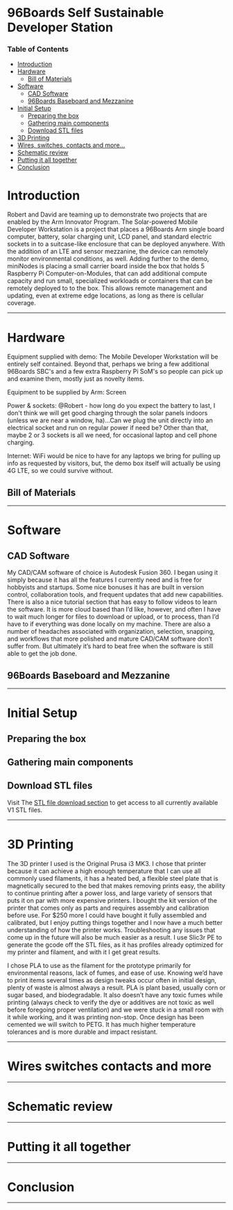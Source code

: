 # 96Boards Self Sustainable Developer Station

### Table of Contents

- [Introduction](#introduction)
- [Hardware](#hardware)
   - [Bill of Materials](#bill-of-materials)
- [Software](#software)
   - [CAD Software](#cad-software)
   - [96Boards Baseboard and Mezzanine](#96boards-baseboard-and-mezzanine)
- [Initial Setup](#initial-setup)
   - [Preparing the box](#preparing-the-box)
   - [Gathering main components](#gathering-main-components)
   - [Download STL files](#download-stl-files)
- [3D Printing](#3d-printing)
- [Wires, switches, contacts and more...](#wires-switches-contacts-and-more)
- [Schematic review](#schematic-review)
- [Putting it all together](#putting-it-all-together)
- [Conclusion](#conclusion)

# Introduction

Robert and David are teaming up to demonstrate two projects that are enabled by the Arm Innovator Program.  The Solar-powered Mobile Developer Workstation is a project that places a 96Boards Arm single board computer, battery, solar charging unit, LCD panel, and standard electric sockets in to a suitcase-like enclosure that can be deployed anywhere.  With the addition of an LTE and sensor mezzanine, the device can remotely monitor environmental conditions, as well.  Adding further to the demo, miniNodes is placing a small carrier board inside the box that holds 5 Raspberry Pi Computer-on-Modules, that can add additional compute capacity and run small, specialized workloads or containers that can be remotely deployed to to the box.  This allows remote management and updating, even at extreme edge locations, as long as there is cellular coverage.  

***

# Hardware

Equipment supplied with demo:  The Mobile Developer Workstation will be entirely self contained.  Beyond that, perhaps we bring a few additional 96Boards SBC's and a few extra Raspberry Pi SoM's so people can pick up and examine them, mostly just as novelty items.

Equipment to be supplied by Arm: Screen

Power & sockets:  @Robert - how long do you expect the battery to last, I don't think we will get good charging through the solar panels indoors (unless we are near a window, ha)...Can we plug the unit directly into an electrical socket and run on regular power if need be?     Other than that, maybe 2 or 3 sockets is all we need, for occasional laptop and cell phone charging.

Internet:  WiFi would be nice to have for any laptops we bring for pulling up info as requested by visitors, but, the demo box itself will actually be using 4G LTE, so we could survive without. 

## Bill of Materials

***

# Software

## CAD Software

My CAD/CAM software of choice is Autodesk Fusion 360. I began using it simply because it has all the features I currently need and is free for hobbyists and startups. Some nice bonuses it has are built in version control, collaboration tools, and frequent updates that add new capabilities. There is also a nice tutorial section that has easy to follow videos to learn the software. It is more cloud based than I’d like, however, and often I have to wait much longer for files to download or upload, or to process, than I’d have to if everything was done locally on my machine. There are also a number of headaches associated with organization, selection, snapping, and workflows that more polished and mature CAD/CAM software don’t suffer from. But ultimately it’s hard to beat free when the software is still able to get the job done.

## 96Boards Baseboard and Mezzanine

***

# Initial Setup

## Preparing the box

## Gathering main components

## Download STL files

Visit The [STL file download section](stl-files/) to get access to all currently available V1 STL files.

***

# 3D Printing

The 3D printer I used is the Original Prusa i3 MK3. I chose that printer because it can achieve a high enough temperature that I can use all commonly used filaments, it has a heated bed, a flexible steel plate that is magnetically secured to the bed that makes removing prints easy, the ability to continue printing after a power loss, and large variety of sensors that puts it on par with more expensive printers. I bought the kit version of the printer that comes only as parts and requires assembly and calibration before use. For $250 more I could have bought it fully assembled and calibrated, but I enjoy putting things together and I now have a much better understanding of how the printer works. Troubleshooting any issues that come up in the future will also be much easier as a result. I use Slic3r PE to generate the gcode off the STL files, as it has profiles already optimized for my printer and filament, and with it I get great results.

I chose PLA to use as the filament for the prototype primarily for environmental reasons, lack of fumes, and ease of use. Knowing we’d have to print items several times as design tweaks occur often in initial design, plenty of waste is almost always a result. PLA is plant based, usually corn or sugar based, and biodegradable. It also doesn’t have any toxic fumes while printing (always check to verify the dye or additives are not toxic as well before foregoing proper ventilation) and we were stuck in a small room with it while working, and it was printing non-stop. Once design has been cemented we will switch to PETG. It has much higher temperature tolerances and is more durable and impact resistant.

***

# Wires switches contacts and more

***

# Schematic review

***

# Putting it all together

***

# Conclusion

***
